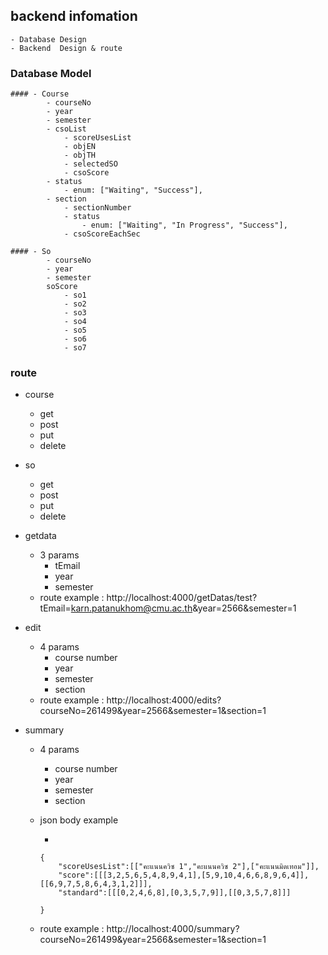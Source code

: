 ## backend infomation

    - Database Design
    - Backend  Design & route

### Database Model

    #### - Course
            - courseNo
            - year
            - semester
            - csoList
                - scoreUsesList
                - objEN
                - objTH
                - selectedSO
                - csoScore
            - status
                - enum: ["Waiting", "Success"],
            - section
                - sectionNumber
                - status
                    - enum: ["Waiting", "In Progress", "Success"],
                - csoScoreEachSec

    #### - So
            - courseNo
            - year
            - semester
            soScore
                - so1
                - so2
                - so3
                - so4
                - so5
                - so6
                - so7

### route

- course

  - get
  - post
  - put
  - delete

- so

  - get
  - post
  - put
  - delete

- getdata
  - 3 params
    - tEmail
    - year
    - semester
  - route example : http://localhost:4000/getDatas/test?tEmail=karn.patanukhom@cmu.ac.th&year=2566&semester=1
- edit
  - 4 params
    - course number
    - year
    - semester
    - section
  - route example : http://localhost:4000/edits?courseNo=261499&year=2566&semester=1&section=1
- summary

  - 4 params
    - course number
    - year
    - semester
    - section
  - json body example

    -

    ```
    {
        "scoreUsesList":[["คะแนนควิซ 1","คะแนนควิซ 2"],["คะแนนมิดเทอม"]],
        "score":[[[3,2,5,6,5,4,8,9,4,1],[5,9,10,4,6,6,8,9,6,4]],[[6,9,7,5,8,6,4,3,1,2]]],
        "standard":[[[0,2,4,6,8],[0,3,5,7,9]],[[0,3,5,7,8]]]

    }
    ```

  - route example : http://localhost:4000/summary?courseNo=261499&year=2566&semester=1&section=1
